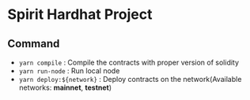 # Spirit Hardhat Project

## Command
- `yarn compile` : Compile the contracts with proper version of solidity
- `yarn run-node` : Run local node
- `yarn deploy:${network}` : Deploy contracts on the network(Available networks: **mainnet**, **testnet**)